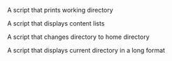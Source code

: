A script that prints working directory

A script that displays content lists

A script that changes directory to home directory

A script that displays current directory in a long format

